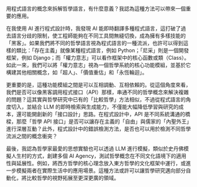 用程式語言的概念來拆解哲學語言，有什麼意義？我認為這種方法可以帶來一個重要的應用。

在我使用 AI 進行程式設計時，我發現 AI 能即時翻譯多種程式語言，這打破了過去語言分歧的限制，使工程師能夠在不同工具間無縫切換，成為擁有多樣技能的「黑客」。如果我們將不同的哲學語言視為程式語言的一種流派，也許可以得到這樣的類比：「存在主義」就像某種程式語言，例如 Python；「尼采」則是一個開發框架，例如 Django；而「權力意志」可以看作框架中的核心函數或類（Class）。如此一來，我們可以將「權力意志」視為一個哲學系統的核心功能模組，並基於它構建其他相關概念，如「超人」、「價值重估」和「永恆輪迴」。

更重要的是，這種功能模組之間是可以互相調動、互相依賴的。從這個角度來看，我們是否可以像黑客調用程式接口（API）那樣，串通不同的哲學概念來解決複雜的問題？這其實與哲學研究中已有的「比較哲學」方法相似，不過從程式語言的角度切入，並結合 LLM 的即時檢索與生成能力，不僅能大幅降低學習與研究的成本，還可能開創新的「接口設計」思路。在程式設計中，API 是不同系統溝通的橋樑，那麼「哲學 API 接口」是否可以讓存在主義的「自由」與儒家的「內聖外王」進行深層互動？此外，程式設計中的錯誤檢測方法，是否也可以用於檢測不同哲學流派之間的概念衝突？

最後，我認為哲學家最愛的思想實驗也可以透過 LLM 進行模擬，類似於史丹佛模擬人生村的方式，創建多個 AI Agency，測試哲學概念在不同文化語境下的適用性與延展性。例如，將西方哲學的核心理念放入東方哲學的文化框架中運行，或進一步模擬兩者在實際生活中的應用場景。這種方法或許可以讓哲學研究邁向部分自動化，將比較哲學的視野拓展至更深更廣的領域。
